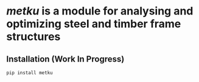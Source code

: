 # *metku* is a module for analysing and optimizing steel and timber frame structures

## Installation (Work In Progress)

```
pip install metku
```


